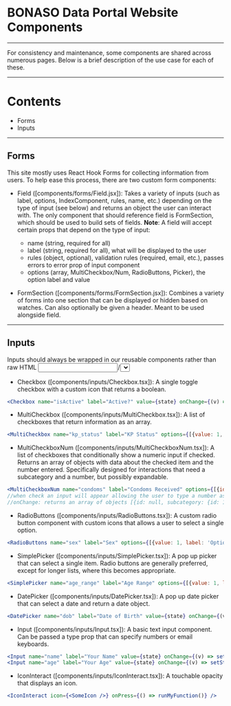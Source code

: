 # BONASO Data Portal Website Components

---

For consistency and maintenance, some components are shared across numerous pages. Below is a brief description of the use case for each of these.

---

# Contents
- Forms
- Inputs

---

## Forms
This site mostly uses React Hook Forms for collecting information from users. To help ease this process, there are two custom form components:

- Field ([components/forms/Field.jsx]): Takes a variety of inputs (such as label, options, IndexComponent, rules, name, etc.) depending on the type of input (see below) and returns an object the user can interact with. The only component that should reference field is FormSection, which should be used to build sets of fields. 
**Note**: A field will accept certain props that depend on the type of input:
    - name (string, required for all)
    - label (string, required for all), what will be displayed to the user
    - rules (object, optional), validation rules (required, email, etc.), passes errors to error prop of input component
    - options (array, MultiCheckbox/Num, RadioButtons, Picker), the option label and value

- FormSection ([components/forms/FormSection.jsx]): Combines a variety of forms into one section that can be displayed or hidden based on watches. Can also optionally be given a header. Meant to be used alongside field.

---

## Inputs
Inputs should always be wrapped in our reusable components rather than raw HTML <input>/<select> unless explicitly noted.

- Checkbox ([components/inputs/Checkbox.tsx]): A single toggle checkbox with a custom icon that returns a boolean.
```jsx
<Checkbox name="isActive" label="Active?" value={state} onChange={(v) => setState(v)} /> //onChange: boolean (true when checked, false when unchecked)
```

- MultiCheckbox ([components/inputs/MultiCheckbox.tsx]): A list of checkboxes that return information as an array.
```jsx
<MultiCheckbox name="kp_status" label="KP Status" options={[{value: 1, label: 'Option1'}, {value: 2, label: 'Option2'}]} value={state} onChange={(v) => setState(v)} /> //onChange: array of values
```

- MultiCheckboxNum ([components/inputs/MultiCheckboxNum.tsx]): A list of checkboxes that conditionally show a numeric input if checked. Returns an array of objects with data about the checked item and the number entered. Specifically designed for interactions that need a subcategory and a number, but possibly expandable. 
```jsx
<MultiCheckboxNum name="condoms" label="Condoms Received" options={[{id: 1, name: 'Option1'}, {id: 2, name: 'Option2'}]} value={state} onChange={(v) => setState(v)} /> 
//when check an input will appear allowing the user to type a number associated with that selected option
//onChange: returns an array of objects [{id: null, subcategory: {id: 1}, numeric_component: 3}]
```

- RadioButtons ([components/inputs/RadioButtons.tsx]): A custom radio button component with custom icons that allows a user to select a single option.
```jsx
<RadioButtons name="sex" label="Sex" options={[{value: 1, label: 'Option1'}, {value: 2, label: 'Option2'}]} value={state} onChange={(v) => setState(v)} /> //onChange: returns selected value
```

- SimplePicker ([components/inputs/SimplePicker.tsx]): A pop up picker that can select a single item. Radio buttons are generally preferred, except for longer lists, where this becomes appropriate. 
```jsx
<SimplePicker name="age_range" label="Age Range" options={[{value: 1, label: 'Option1'}, {value: 2, label: 'Option2'}]} value={state} onChange={(v) => setState(v)} /> //onChange: returns selected value
```

- DatePicker ([components/inputs/DatePicker.tsx]): A pop up date picker that can select a date and return a date object.
```jsx
<DatePicker name="dob" label="Date of Birth" value={state} onChange={(v) => setState(v)} /> //onChange: returns selected date as a date object
```
- Input ([components/inputs/Input.tsx]): A basic text input component. Can be passed a type prop that can specify numbers or email keyboards. 

```jsx
<Input name="name" label="Your Name" value={state} onChange={(v) => setState(v)} /> 
<Input name="age" label="Your Age" value={state} onChange={(v) => setState(v)} type={'number'}/> //onChange: returns the typed value
```

- IconInteract ([components/inputs/IconInteract.tsx]): A touchable opacity that displays an icon.
```jsx
<IconInteract icon={<SomeIcon />} onPress={() => runMyFunction()} />
```